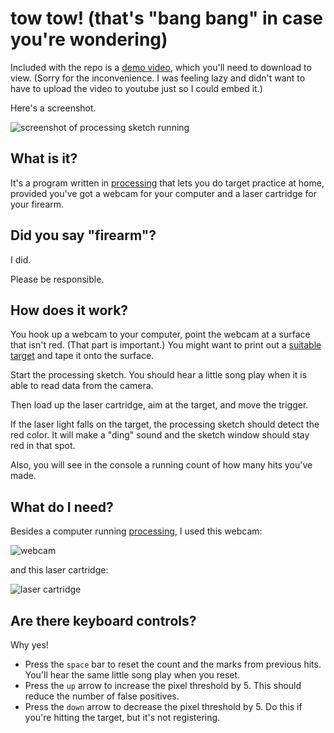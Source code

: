 # tow tow! (that's "bang bang" in case you're wondering)

Included with the repo is a [demo video](https://raw.githubusercontent.com/radishmouse/tow_tow_practice/master/demo.mp4), which you'll need to download to view. (Sorry for the inconvenience. I was feeling lazy and didn't want to have to upload the video to youtube just so I could embed it.)

Here's a screenshot.

![screenshot of processing sketch running](https://raw.githubusercontent.com/radishmouse/tow_tow_practice/master/screenshot.png)

## What is it?

It's a program written in [processing](https://processing.org/download/) that lets you do target practice at home, provided you've got a webcam for your computer and a laser cartridge for your firearm.

## Did you say "firearm"?

I did. 

Please be responsible.

## How does it work?

You hook up a webcam to your computer, point the webcam at a surface that isn't red. (That part is important.) You might want to print out a [suitable target](http://officeformula.com/wp-content/uploads/2017/12/Printable-Zombie-Targets-8.5x11-e1514247852698.png) and tape it onto the surface.

Start the processing sketch. You should hear a little song play when it is able to read data from the camera.

Then load up the laser cartridge, aim at the target, and move the trigger.

If the laser light falls on the target, the processing sketch should detect the red color. It will make a "ding" sound and the sketch window should stay red in that spot.

Also, you will see in the console a running count of how many hits you've made.

## What do I need?

Besides a computer running [processing](https://processing.org/download/), I used this webcam:

![webcam](https://raw.githubusercontent.com/radishmouse/tow_tow_practice/master/webcam.jpg)

and this laser cartridge:

![laser cartridge](https://raw.githubusercontent.com/radishmouse/tow_tow_practice/master/cartridge.jpg)


## Are there keyboard controls?

Why yes!

- Press the `space` bar to reset the count and the marks from previous hits. You'll hear the same little song play when you reset.
- Press the `up` arrow to increase the pixel threshold by 5. This should reduce the number of false positives.
- Press the `down` arrow to decrease the pixel threshold by 5. Do this if you're hitting the target, but it's not registering.


